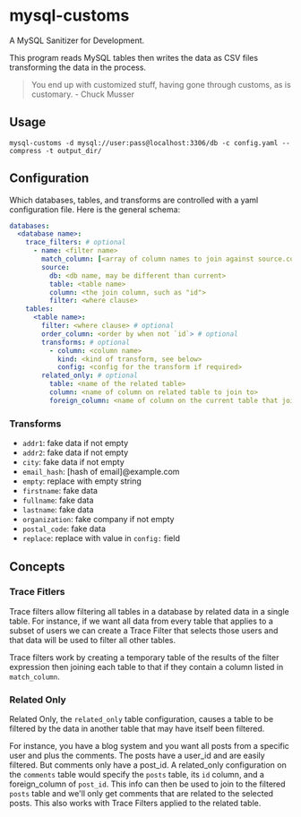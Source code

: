 mysql-customs
=============

A MySQL Sanitizer for Development.

This program reads MySQL tables then writes the data as CSV files transforming the data in the process. 

> You end up with customized stuff, having gone through customs, as is customary.
>      - Chuck Musser

Usage
-----

```
mysql-customs -d mysql://user:pass@localhost:3306/db -c config.yaml --compress -t output_dir/
```

Configuration
-------------

Which databases, tables, and transforms are controlled with a yaml configuration file. Here is the general schema:

```yaml
databases:
  <database name>:
    trace_filters: # optional
      - name: <filter name>
        match_column: [<array of column names to join against source.column, if the exist>]
        source:
          db: <db name, may be different than current>
          table: <table name>
          column: <the join column, such as "id">
          filter: <where clause>
    tables:
      <table name>:
        filter: <where clause> # optional
        order_column: <order by when not `id`> # optional
        transforms: # optional
          - column: <column name>
            kind: <kind of transform, see below>
            config: <config for the transform if required>
        related_only: # optional
          table: <name of the related table>
          column: <name of column on related table to join to>
          foreign_column: <name of column on the current table that joins to the related_only.column> 
```


### Transforms

- `addr1`: fake data if not empty
- `addr2`: fake data if not empty
- `city`: fake data if not empty
- `email_hash`: [hash of email]@example.com
- `empty`: replace with empty string
- `firstname`: fake data
- `fullname`: fake data
- `lastname`: fake data
- `organization`: fake company if not empty
- `postal_code`: fake data
- `replace`: replace with value in `config:` field

Concepts
--------

### Trace Fitlers

Trace filters allow filtering all tables in a database by related data in a
single table. For instance, if we want all data from every table that applies
to a subset of users we can create a Trace Filter that selects those users and
that data will be used to filter all other tables.

Trace filters work by creating a temporary table of the results of the filter
expression then joining each table to that if they contain a column listed in
`match_column`. 

### Related Only

Related Only, the `related_only` table configuration, causes a table to be
filtered by the data in another table that may have itself been filtered.

For instance, you have a blog system and you want all posts from a specific
user and plus the comments. The posts have a user_id and are easily filtered.
But comments only have a post_id. A related_only configuration on the
`comments` table would specify the `posts` table, its `id` column, and a
foreign_column of `post_id`. This info can then be used to join to the filtered
`posts` table and we'll only get comments that are related to the selected
posts. This also works with Trace Filters applied to the related table.

